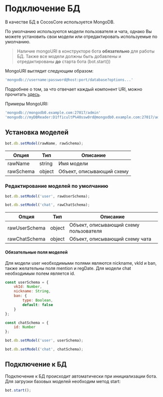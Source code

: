 # Подключение БД

В качестве БД в CocosCore используется MongoDB.

По умолчанию используются модели пользователя и чата, однако Вы можете установить свои модели или отредактировать используемые по умолчанию.

> Наличие mongoURI в конструкторе бота **обязательно** для работы БД. Также все модели должны быть добавлены и отредактированы **до** старта бота (bot.start())

MongoURI выглядит следующим образом:

```js
'mongodb://username:password@host:port/database?options...'
```

Подробнее о том, за что отвечает каждый компонент URI, можно прочитать [здесь](https://docs.mongodb.com/manual/reference/connection-string/).

Примеры MongoURI:

```js
'mongodb://mongodb0.example.com:27017/admin'
'mongodb://myDBReader:D1fficultP%40ssw0rd@mongodb0.example.com:27017/admin'
```

## Установка моделей

```js
bot.db.setModel(rawName, rawSchema);
```

| Опция     | Тип    | Описание                  |
| --------- | ------ | ------------------------- |
| rawName   | string | Имя модели                |
| rawSchema | object | Объект, описывающий схему |

### Редактирование моделей по умолчанию

```js
bot.db.setModel('user', rawUserSchema);

bot.db.setModel('chat', rawChatSchema);
```

| Опция         | Тип    | Описание                               |
| ------------- | ------ | -------------------------------------- |
| rawUserSchema | object | Объект, описывающий схему пользователя |
| rawChatSchema | object | Объект, описывающий схему чата         |

#### Обязательные поля моделей

Для модели user необходимыми полями являются nickname, vkId и ban, также желательны поля mention и regDate.
Для модели chat необходимым полем является id.

```js
const userSchema = {
    vkId: Number,
    nickname: String,
    ban: {
        type: Boolean,
        default: false
    }
};

const сhatSchema = {
    id: Number
};

bot.db.setModel('user', userSchema);

bot.db.setModel('chat', сhatSchema);
```

## Подключение к БД

Подключение к БД происходит автоматически при инициализации бота. Для загрузки базовых моделей необходим метод start:

```js
bot.start();
```
